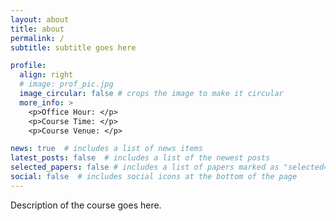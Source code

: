 ```yaml
---
layout: about
title: about
permalink: /
subtitle: subtitle goes here

profile:
  align: right
  # image: prof_pic.jpg
  image_circular: false # crops the image to make it circular
  more_info: >
    <p>Office Hour: </p>
    <p>Course Time: </p>
    <p>Course Venue: </p>

news: true  # includes a list of news items
latest_posts: false  # includes a list of the newest posts
selected_papers: false # includes a list of papers marked as "selected={true}"
social: false  # includes social icons at the bottom of the page
---
```


Description of the course goes here.
